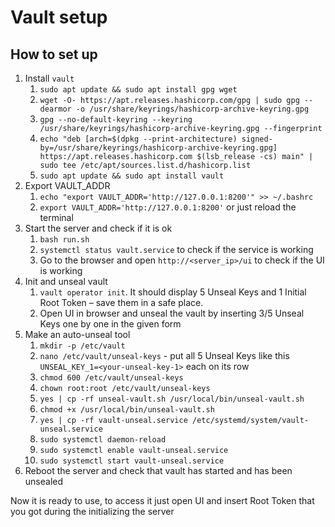 # Vault setup
## How to set up
1. Install `vault`
   1. `sudo apt update && sudo apt install gpg wget`
   2. `wget -O- https://apt.releases.hashicorp.com/gpg | sudo gpg --dearmor -o /usr/share/keyrings/hashicorp-archive-keyring.gpg`
   3. `gpg --no-default-keyring --keyring /usr/share/keyrings/hashicorp-archive-keyring.gpg --fingerprint`
   4. `echo "deb [arch=$(dpkg --print-architecture) signed-by=/usr/share/keyrings/hashicorp-archive-keyring.gpg] https://apt.releases.hashicorp.com $(lsb_release -cs) main" | sudo tee /etc/apt/sources.list.d/hashicorp.list`
   5. `sudo apt update && sudo apt install vault`
2. Export VAULT_ADDR
   1. `echo "export VAULT_ADDR='http://127.0.0.1:8200'" >> ~/.bashrc`
   2. `export VAULT_ADDR='http://127.0.0.1:8200'` or just reload the terminal
3. Start the server and check if it is ok
   1. `bash run.sh`
   2. `systemctl status vault.service` to check if the service is working
   3. Go to the browser and open `http://<server_ip>/ui` to check if the UI is working
4. Init and unseal vault
   1. `vault operator init`. It should display 5 Unseal Keys and 1 Initial Root Token – save them in a safe place.
   2. Open UI in browser and unseal the vault by inserting 3/5 Unseal Keys one by one in the given form
5. Make an auto-unseal tool
   1. `mkdir -p /etc/vault`
   2. `nano /etc/vault/unseal-keys` - put all 5 Unseal Keys like this `UNSEAL_KEY_1=<your-unseal-key-1>` each on its row
   3. `chmod 600 /etc/vault/unseal-keys`
   4. `chown root:root /etc/vault/unseal-keys`
   5. `yes | cp -rf unseal-vault.sh /usr/local/bin/unseal-vault.sh`
   6. `chmod +x /usr/local/bin/unseal-vault.sh`
   7. `yes | cp -rf vault-unseal.service /etc/systemd/system/vault-unseal.service`
   8. `sudo systemctl daemon-reload`
   9. `sudo systemctl enable vault-unseal.service`
   10. `sudo systemctl start vault-unseal.service`
6. Reboot the server and check that vault has started and has been unsealed

Now it is ready to use, to access it just open UI and insert Root Token that you got during the initializing the server
